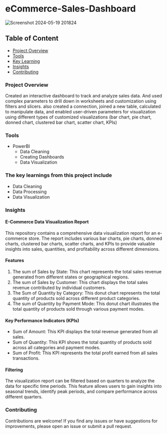 # eCommerce-Sales-Dashboard

![Screenshot 2024-05-19 201824](https://github.com/chhavijaiswal/eCommerce-Sales-Dashboard/assets/169688057/9543835f-f8d0-452b-abb0-f0f6aa6a5918)

## Table of Content

- [Project Overview](project-overview)
- [Tools](tools)
- [Key Learning](the-key-learnings-from-this-project-include)
- [Insights](insights)
- [Contributing](contributing)

### Project Overview

Created an interactive dashboard to track and analyze sales data. And used complex parameters to drill down in worksheets and customization using filters and slicers. also created a connection, joined a new table, calculated to manipulate data, and enabled user-driven parameters for visualization using different types of customized visualizations (bar chart, pie chart, donned chart, clustered bar chart, scatter chart, KPIs)

### Tools

- PowerBI
  - Data Cleaning
  - Creating Dashboards
  -  Data Visualization

 ### The key learnings from this project include
- Data Cleaning
- Data Processing
- Data Visualization

### Insights

#### E-Commerce Data Visualization Report

This repository contains a comprehensive data visualization report for an e-commerce store. The report includes various bar charts, pie charts, donned charts, clustered bar charts, scatter charts, and KPIs to provide valuable insights into sales, quantities, and profitability across different dimensions.

#### Features

1. The sum of Sales by State: This chart represents the total sales revenue generated from different states or geographical regions.
2. The sum of Sales by Customer: This chart displays the total sales revenue contributed by individual customers.
3. The Sum of Quantity by Category: This donut chart represents the total quantity of products sold across different product categories.
4. The sum of Quantity by Payment Mode: This donut chart illustrates the total quantity of products sold through various payment modes.

#### Key Performance Indicators (KPIs)

- Sum of Amount: This KPI displays the total revenue generated from all sales.
- Sum of Quantity: This KPI shows the total quantity of products sold across all categories and payment modes.
- Sum of Profit: This KPI represents the total profit earned from all sales transactions.

#### Filtering

The visualization report can be filtered based on quarters to analyze the data for specific time periods. This feature allows users to gain insights into seasonal trends, identify peak periods, and compare performance across different quarters.

### Contributing

Contributions are welcome! If you find any issues or have suggestions for improvements, please open an issue or submit a pull request.


